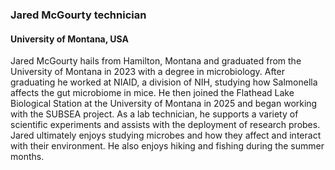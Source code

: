 ### **Jared McGourty** technician
#### University of Montana, USA

Jared McGourty hails from Hamilton, Montana and graduated from the University of Montana in 2023 with a degree in microbiology. After graduating he worked at NIAID, a division of NIH, studying how Salmonella affects the gut microbiome in mice. He then joined the Flathead Lake Biological Station at the University of Montana in 2025 and began working with the SUBSEA project. As a lab technician, he supports a variety of scientific experiments and assists with the deployment of research probes. Jared ultimately enjoys studying microbes and how they affect and interact with their environment. He also enjoys hiking and fishing during the summer months.